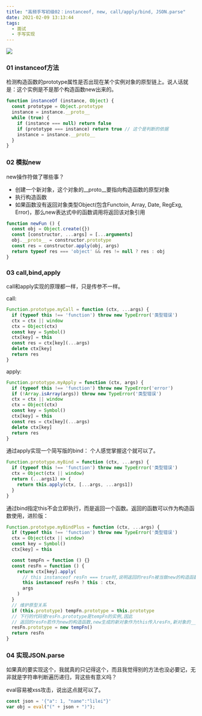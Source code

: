 ```yaml
---
title: "高频手写初级02：instanceof, new, call/apply/bind, JSON.parse"
date: 2021-02-09 13:13:44
tags:
  - 面试
  - 手写实现
---
```


<!--banner-pic|sticker|content-img|content-img-half-->

<img class="banner-pic" src="http://oss.slybootslion.com/blog/w8v3v6.jpg?x-oss-process=image/auto-orient,1/quality,q_80/watermark,text_c2x5Ym9vdHNsaW9u,color_ffffff,size_40,shadow_70,t_74,x_10,y_10"/>


### 01 instanceof方法

检测构造函数的prototype属性是否出现在某个实例对象的原型链上。说人话就是：这个实例是不是那个构造函数new出来的。

```js
function instanceOf (instance, Object) {
  const prototype = Object.prototype
  instance = instance.__proto__
  while (true) {
    if (instance === null) return false
    if (prototype === instance) return true // 这个是判断的依据
    instance = instance.__proto__
  }
}
```

### 02 模拟new

new操作符做了哪些事？

* 创建一个新对象，这个对象的__proto__要指向构造函数的原型对象
* 执行构造函数
* 如果函数没有返回对象类型Object(包含Functoin, Array, Date, RegExg, Error)，那么new表达式中的函数调用将返回该对象引用

```js
function newFun () {
  const obj = Object.create({})
  const [constructor, ...args] = [...arguments]
  obj.__proto__ = constructor.prototype
  const res = constructor.apply(obj, args)
  return typeof res === 'object' && res != null ? res : obj
}
```

### 03 call,bind,apply

call和apply实现的原理都一样，只是传参不一样。

call:
```js
Function.prototype.myCall = function (ctx, ...args) {
  if (typeof this !== 'function') throw new TypeError('类型错误')
  ctx = ctx || window
  ctx = Object(ctx)
  const key = Symbol()
  ctx[key] = this
  const res = ctx[key](...args)
  delete ctx[key]
  return res
}
```

apply:
```js
Function.prototype.myApply = function (ctx, args) {
  if (typeof this !== 'function') throw new TypeError('error')
  if (!Array.isArray(args)) throw new TypeError('类型错误')
  ctx = ctx || window
  ctx = Object(ctx)
  const key = Symbol()
  ctx[key] = this
  const res = ctx[key](...args)
  delete ctx[key]
  return res
}
```

通过apply实现一个简写版的bind：
个人感觉掌握这个就可以了。
```js
Function.prototype.myBind = function (ctx, ...args) {
  if (typeof this !== 'function') throw new TypeError('类型错误')
  ctx = Object(ctx || window)
  return (...args1) => {
    return this.apply(ctx, [...args, ...args1])
  }
}
```

通过bind指定this不会立即执行，而是返回一个函数。返回的函数可以作为构造函数使用，进阶版：
```js
Function.prototype.myBindPlus = function (ctx, ...args) {
  if (typeof this !== 'function') throw new TypeError('类型错误')
  ctx = Object(ctx || window)
  const key = Symbol()
  ctx[key] = this

  const tempFn = function () {}
  const resFn = function () {
    return ctx[key].apply(
      // this instanceof resFn === true时,说明返回的resFn被当做new的构造函数调用
      this instanceof resFn ? this : ctx,
      args
    )
  }
  // 维护原型关系
  if (this.prototype) tempFn.prototype = this.prototype
  // 下行的代码使resFn.prototype是tempFn的实例,因此
  // 返回的resFn若作为new的构造函数,new生成的新对象作为this传入resFn,新对象的__proto__就是tempFn的实例
  resFn.prototype = new tempFn()
  return resFn
}
```

### 04 实现JSON.parse

如果真的要实现这个，我就真的只记得这个，而且我觉得别的方法也没必要记，无非就是字符串判断遍历递归，背这些有意义吗？

eval容易被xss攻击，说出这点就可以了。

```js
const json = '{"a": 1, "name":"lilei"}'
var obj = eval("(" + json + ")");
```
